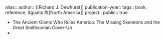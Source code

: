alias::
author:: [[Richard J. Dewhurst]] 
publication-year::
tags:: book, reference, #giants #[[North America]] 
project:: 
public:: true

- The Ancient Giants Who Rules America: The Missing Skeletons and the Great Smithsonian Cover-Up
-
